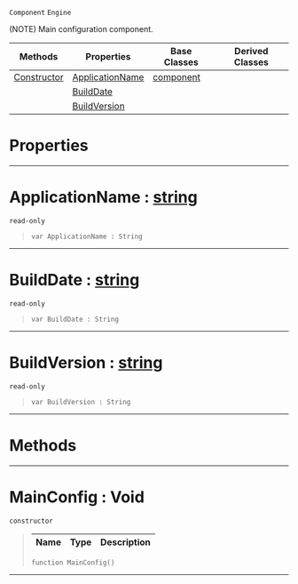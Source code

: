  `Component` `Engine`



(NOTE) Main configuration component.

|Methods|Properties|Base Classes|Derived Classes|
|---|---|---|---|
|[ Constructor](mainconfig.md#mainconfig-void)|[ ApplicationName](mainconfig.md#applicationname-zilch-eng)|[component](component.md)| |
| |[ BuildDate](mainconfig.md#builddate-zilch-engine-do)| | |
| |[ BuildVersion](mainconfig.md#buildversion-zilch-engine)| | |


 #  Properties


---  
 #  ApplicationName : [string](../nada_base_types/string.md)

 `read-only`

> 
> ```TS:Nada
> var ApplicationName : String


---  
 #  BuildDate : [string](../nada_base_types/string.md)

 `read-only`

> 
> ```TS:Nada
> var BuildDate : String


---  
 #  BuildVersion : [string](../nada_base_types/string.md)

 `read-only`

> 
> ```TS:Nada
> var BuildVersion : String


---  
 #  Methods


---  
 #  MainConfig : Void

 `constructor`

> 
> |Name|Type|Description|
> |---|---|---|
> ```TS:Nada
> function MainConfig()
> ``` 


---  
 

 